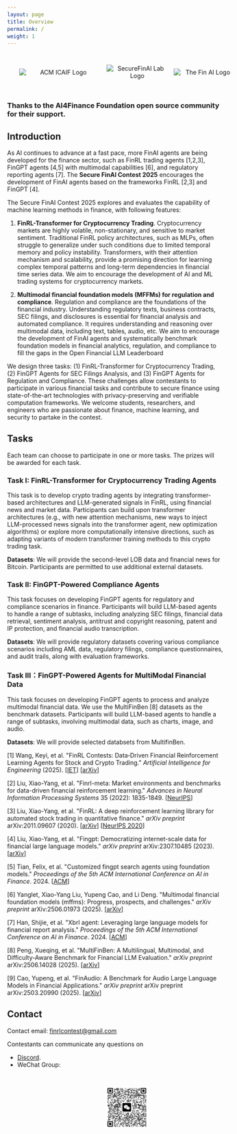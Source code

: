 ```yaml
---
layout: page
title: Overview
permalink: /
weight: 1
---
```


<div style="text-align: center; display: flex; width: 100%; justify-content: space-evenly; align-items: center; gap: 1em; padding: 2em">
  <img style="width: 40%;" src="https://github.com/Open-Finance-Lab/SecureFinAI_Contest_2025/blob/main/docs/assets/logos/acm_icaif.png?raw=true" alt="ACM ICAIF Logo">
  <img style="width: 30%;" src="https://github.com/Open-Finance-Lab/SecureFinAI_Contest_2025/blob/main/docs/assets/logos/securefinai_cu.png?raw=true" alt="SecureFinAI Lab Logo">
  <img style="width: 30%;" src="https://github.com/Open-Finance-Lab/SecureFinAI_Contest_2025/blob/main/docs/assets/logos/finai.png?raw=true" alt="The Fin AI Logo">
</div>

### Thanks to the AI4Finance Foundation open source community for their support.



## Introduction

As AI continues to advance at a fast pace, more FinAI agents are being developed for the finance sector, such as FinRL trading agents [1,2,3], FinGPT agents [4,5] with multimodal capabilities [6], and regulatory reporting agents [7]. The **Secure FinAI Contest 2025** encourages the development of FinAI agents based on the frameworks FinRL [2,3] and FinGPT [4].

The Secure FinAI Contest 2025 explores and evaluates the capability of machine learning methods in finance, with following features:

1. **FinRL-Transformer for Cryptocurrency Trading**. Cryptocurrency markets are highly volatile, non-stationary, and sensitive to market sentiment. Traditional FinRL policy architectures, such as MLPs, often struggle to generalize under such conditions due to limited temporal memory and policy instability. Transformers, with their attention mechanism and scalability, provide a promising direction for learning complex temporal patterns and long-term dependencies in financial time series data. We aim to encourage the development of AI and ML trading systems for cryptocurrency markets. 

2. **Multimodal financial foundation models (MFFMs) for regulation and compliance**. Regulation and compliance are the foundations of the financial industry. Understanding regulatory texts, business contracts, SEC filings, and disclosures is essential for financial analysis and automated compliance. It requires understanding and reasoning over multimodal data, including text, tables, audio, etc. We aim to encourage the development of FinAI agents and systematically benchmark foundation models in financial analytics, regulation, and compliance to fill the gaps in the Open Financial LLM Leaderboard



We design three tasks: (1) FinRL-Transformer for Cryptocurrency Trading, (2) FinGPT Agents for SEC Filings Analysis, and (3) FinGPT Agents for Regulation and Compliance. These challenges allow contestants to participate in various financial tasks and contribute to secure finance using state-of-the-art technologies with privacy-preserving and verifiable computation frameworks. We welcome students, researchers, and engineers who are passionate about finance, machine learning, and security to partake in the contest.

## Tasks
Each team can choose to participate in one or more tasks. The prizes will be awarded for each task.

### Task I: FinRL-Transformer for Cryptocurrency Trading Agents

This task is to develop crypto trading agents by integrating transformer-based architectures and LLM-generated signals in FinRL, using financial news and market data. Participants can build upon transformer architectures (e.g., with new attention mechanisms, new ways to inject LLM-processed news signals into the transformer agent, new optimization algorithms) or explore more computationally intensive directions, such as adapting variants of modern transformer training methods to this crypto trading task.

**Datasets**: We will provide the second-level LOB data and financial news for Bitcoin. Participants are permitted to use additional external datasets.

### Task II: FinGPT-Powered Compliance Agents

This task focuses on developing FinGPT agents for regulatory and compliance scenarios in finance. Participants will build LLM-based agents to handle a range of subtasks, including analyzing SEC filings, financial data retrieval, sentiment analysis, antitrust and copyright reasoning, patent and IP protection, and financial audio transcription. 


**Datasets**: We will provide regulatory datasets covering various compliance scenarios including AML data, regulatory filings, compliance questionnaires, and audit trails, along with evaluation frameworks.

### Task III：FinGPT-Powered Agents for MultiModal Financial Data

This task focuses on developing FinGPT agents to process and analyze multimodal financial data. We use the MultiFinBen [8] datasets as the benchmark datasets. Participants will build LLM-based agents to handle a range of subtasks, involving multimodal data, such as charts, image, and audio.  

**Datasets**: We will provide selected databsets from MultifinBen.


<p style="font-size: 14px;">
[1] Wang, Keyi, et al. "FinRL Contests: Data‐Driven Financial Reinforcement Learning Agents for Stock and Crypto Trading." <em>Artificial Intelligence for Engineering</em> (2025). [<a href="https://ietresearch.onlinelibrary.wiley.com/doi/10.1049/aie2.12004">IET</a>] [<a href="https://arxiv.org/abs/2504.02281">arXiv</a>]
</p>
<p style="font-size: 14px;">
[2] Liu, Xiao-Yang, et al. "Finrl-meta: Market environments and benchmarks for data-driven financial reinforcement learning." <em>Advances in Neural Information Processing Systems</em> 35 (2022): 1835-1849. [<a href="https://papers.neurips.cc/paper_files/paper/2022/file/0bf54b80686d2c4dc0808c2e98d430f7-Paper-Datasets_and_Benchmarks.pdf">NeurIPS</a>]
</p>
<p style="font-size: 14px;">
[3] Liu, Xiao-Yang, et al. "FinRL: A deep reinforcement learning library for automated stock trading in quantitative finance." <em>arXiv preprint</em> arXiv:2011.09607 (2020). [<a href="https://arxiv.org/abs/2011.09607">arXiv</a>] [<a href="https://neurips.cc/virtual/2020/19841">NeurIPS 2020</a>]
</p>
<p style="font-size: 14px;">
[4] Liu, Xiao-Yang, et al. "Fingpt: Democratizing internet-scale data for financial large language models." <em>arXiv preprint</em> arXiv:2307.10485 (2023). [<a href="https://arxiv.org/abs/2307.10485">arXiv</a>]
</p>
<p style="font-size: 14px;">
[5] Tian, Felix, et al. "Customized fingpt search agents using foundation models." <em>Proceedings of the 5th ACM International Conference on AI in Finance</em>. 2024. [<a href="https://dl.acm.org/doi/10.1145/3677052.3698637">ACM</a>]
</p>
<p style="font-size: 14px;">
[6] Yanglet, Xiao-Yang Liu, Yupeng Cao, and Li Deng. "Multimodal financial foundation models (mffms): Progress, prospects, and challenges." <em>arXiv preprint</em> arXiv:2506.01973 (2025). [<a href="https://www.arxiv.org/abs/2506.01973">arXiv</a>]
</p>
<p style="font-size: 14px;">
[7] Han, Shijie, et al. "Xbrl agent: Leveraging large language models for financial report analysis." <em>Proceedings of the 5th ACM International Conference on AI in Finance</em>. 2024. [<a href="https://dl.acm.org/doi/abs/10.1145/3677052.3698614">ACM</a>]
</p>
<p style="font-size: 14px;">
[8] Peng, Xueqing, et al. "MultiFinBen: A Multilingual, Multimodal, and Difficulty-Aware Benchmark for Financial LLM Evaluation." <em>arXiv preprint</em> arXiv:2506.14028 (2025). [<a href="https://arxiv.org/abs/2506.14028">arXiv</a>]
</p>
<p style="font-size: 14px;">
[9] Cao, Yupeng, et al. "FinAudio: A Benchmark for Audio Large Language Models in Financial Applications." <em>arXiv preprint</em> arXiv preprint arXiv:2503.20990 (2025). [<a href="https://arxiv.org/pdf/2503.20990?">arXiv</a>]
</p>


## Contact
Contact email: [finrlcontest@gmail.com](mailto:finrlcontest@gmail.com)

Contestants can communicate any questions on 
* [Discord](https://discord.gg/dJY5cKzmkv).
* WeChat Group:
<div style="text-align: center; display: flex; width: 100%; justify-content: space-evenly; align-items: left; gap: 1em; padding: 2em">
  <img style="width: 20%;" src="https://github.com/Open-Finance-Lab/SecureFinAI_Contest_2025/blob/main/docs/assets/pictures/wechat_group.jpeg?raw=true" alt="wechat group">
</div>




